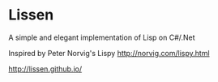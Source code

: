 Lissen
======

A simple and elegant implementation of Lisp on C#/.Net

Inspired by Peter Norvig's Lispy http://norvig.com/lispy.html

http://lissen.github.io/
